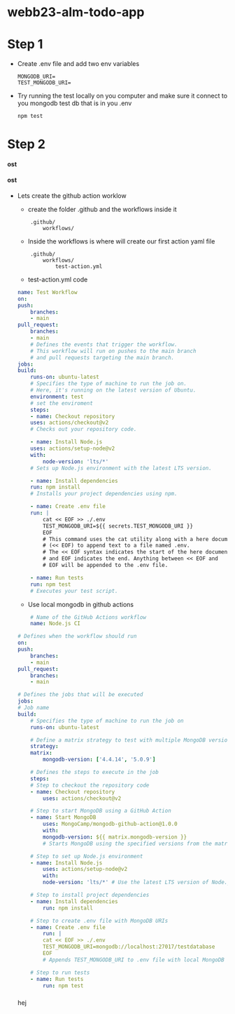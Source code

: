 # webb23-alm-todo-app

# Step 1

- Create .env file and add two env variables
  ```code
  MONGODB_URI=
  TEST_MONGODB_URI=
  ```
- Try running the test locally on you computer and make sure it connect to you mongodb test db that is in you .env
  ```bash
  npm test
  ```

# Step 2

#### ost

#### ost

- Lets create the github action worklow

  - create the folder .github and the workflows inside it

  ```
      .github/
          workflows/
  ```

  - Inside the workflows is where will create our first action yaml file

  ```
      .github/
          workflows/
              test-action.yml
  ```

  - test-action.yml code

  ```yaml
  name: Test Workflow
  on:
  push:
      branches:
      - main
  pull_request:
      branches:
      - main
      # Defines the events that trigger the workflow.
      # This workflow will run on pushes to the main branch
      # and pull requests targeting the main branch.
  jobs:
  build:
      runs-on: ubuntu-latest
      # Specifies the type of machine to run the job on.
      # Here, it's running on the latest version of Ubuntu.
      environment: test
      # set the enviroment
      steps:
      - name: Checkout repository
      uses: actions/checkout@v2
      # Checks out your repository code.

      - name: Install Node.js
      uses: actions/setup-node@v2
      with:
          node-version: 'lts/*'
      # Sets up Node.js environment with the latest LTS version.

      - name: Install dependencies
      run: npm install
      # Installs your project dependencies using npm.

      - name: Create .env file
      run: |
          cat << EOF >> ./.env
          TEST_MONGODB_URI=${{ secrets.TEST_MONGODB_URI }}
          EOF
          # This command uses the cat utility along with a here document
          # (<< EOF) to append text to a file named .env.
          # The << EOF syntax indicates the start of the here document,
          # and EOF indicates the end. Anything between << EOF and
          # EOF will be appended to the .env file.

      - name: Run tests
      run: npm test
      # Executes your test script.
  ```

  - Use local mongodb in github actions

  ```yaml
      # Name of the GitHub Actions workflow
      name: Node.js CI

  # Defines when the workflow should run
  on:
  push:
      branches:
      - main
  pull_request:
      branches:
      - main

  # Defines the jobs that will be executed
  jobs:
  # Job name
  build:
      # Specifies the type of machine to run the job on
      runs-on: ubuntu-latest

      # Define a matrix strategy to test with multiple MongoDB versions
      strategy:
      matrix:
          mongodb-version: ['4.4.14', '5.0.9']

      # Defines the steps to execute in the job
      steps:
      # Step to checkout the repository code
      - name: Checkout repository
          uses: actions/checkout@v2

      # Step to start MongoDB using a GitHub Action
      - name: Start MongoDB
          uses: MongoCamp/mongodb-github-action@1.0.0
          with:
          mongodb-version: ${{ matrix.mongodb-version }}
          # Starts MongoDB using the specified versions from the matrix

      # Step to set up Node.js environment
      - name: Install Node.js
          uses: actions/setup-node@v2
          with:
          node-version: 'lts/*' # Use the latest LTS version of Node.js

      # Step to install project dependencies
      - name: Install dependencies
          run: npm install

      # Step to create .env file with MongoDB URIs
      - name: Create .env file
          run: |
          cat << EOF >> ./.env
          TEST_MONGODB_URI=mongodb://localhost:27017/testdatabase
          EOF
          # Appends TEST_MONGODB_URI to .env file with local MongoDB URI

      # Step to run tests
      - name: Run tests
          run: npm test
  ```

  ###

  hej

